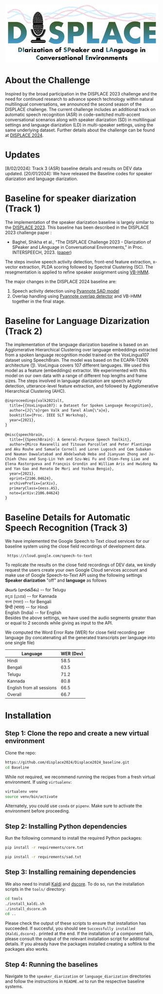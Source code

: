 <div align="left"><img src="displace_img.png" width="550"/></div>

# About the Challenge
Inspired by the broad participation in the DISPLACE 2023 challenge and the need for continued research to advance speech technology within natural multilingual conversations, we announced the second season of the DISPLACE challenge. The current challenge includes an additional track on automatic speech recognition (ASR) in code-switched multi-accent conversational scenarios along with speaker diarization (SD) in multilingual settings and language diarization (LD) in multi-speaker settings, using the same underlying dataset.  Further details about the challenge can be found at [DISPLACE 2024](https://displace2024.github.io/). 

# Updates
[8/02/2024]: Track 3 (ASR) baseline details and results on DEV data updated. 
[20/01/2024]: We have released the Baseline codes for speaker diarization and language diarization.


# Baseline for speaker diarization (Track 1)
The implementation of the speaker diarization baseline is largely similar to the  [DISPLACE 2023](https://github.com/displace2023/DISPLACE_Baselines). 
This baseline has been described in the DISPLACE 2023 challenge paper :
- Baghel, Shikha et al., “The DISPLACE Challenge 2023 - DIarization of SPeaker and LAnguage in
Conversational Environments,” in Proc. INTERSPEECH, 2023. ([paper](https://www.isca-speech.org/archive/pdfs/interspeech_2023/baghel23_interspeech.pdf))

The steps involve speech activity detection, front-end feature extraction, x-vector extraction, PLDA scoring followed by Spectral Clustering (SC). The resegmentation is applied to refine speaker assignment using [VB-HMM](https://www.fit.vutbr.cz/research/groups/speech/publi/2018/diez_odyssey2018_63.pdf). 

The major changes in the DISPLACE 2024 baseline are:
1. Speech activity detection using [Pyannote SAD model](https://github.com/pyannote/pyannote-audio)
2. Overlap handling using [Pyannote overlap detector](https://github.com/pyannote/pyannote-audio) and VB-HMM together in the final stage.


# Baseline for Language Dizarization (Track 2)
The implementation of the language diarization baseline is based on an Agglomerative Hierarchical Clustering over language embeddings extracted from a spoken language recognition model trained on the VoxLingua107 dataset using SpeechBrain. The model was based on the ECAPA-TDNN architecture ([1](https://arxiv.org/abs/2005.07143)). VoxLingua covers 107 different languages. We used this model as a feature (embeddings) extractor. We experimented with this model on our own data with a range of different hop lengths and frame sizes. 
The steps involved in language diarization are speech activity detection, utterance-level feature extraction, and followed by Agglomerative Hierarchical Clustering (AHC). 
```
@inproceedings{valk2021slt,
  title={{VoxLingua107}: a Dataset for Spoken Language Recognition},
  author={J{\"o}rgen Valk and Tanel Alum{\"a}e},
  booktitle={Proc. IEEE SLT Workshop},
  year={2021},
}

@misc{speechbrain,
  title={{SpeechBrain}: A General-Purpose Speech Toolkit},
  author={Mirco Ravanelli and Titouan Parcollet and Peter Plantinga and Aku Rouhe and Samuele Cornell and Loren Lugosch and Cem Subakan and Nauman Dawalatabad and Abdelwahab Heba and Jianyuan Zhong and Ju-Chieh Chou and Sung-Lin Yeh and Szu-Wei Fu and Chien-Feng Liao and Elena Rastorgueva and François Grondin and William Aris and Hwidong Na and Yan Gao and Renato De Mori and Yoshua Bengio},
  year={2021},
  eprint={2106.04624},
  archivePrefix={arXiv},
  primaryClass={eess.AS},
  note={arXiv:2106.04624}
}
```
# Baseline Details for Automatic Speech Recognition (Track 3)
We have implemented the Google Speech to Text cloud services for our baseline system using the close field recordings of development data. 
```
 https://cloud.google.com/speech-to-text 
```
To replicate the results on the close field recordings of DEV data, we kindly request the users create your own Google Cloud services account and make use of Google Speech-to-Text API using the following settings **Speaker diarization**  "off"  and  **language** as follows <br />

తెలుగు (భారతదేశం) -- for Telugu <br />
ಕನ್ನಡ (ಭಾರತ) -- for Kannada <br />
বাংলা (ভারত) -- for Bengali <br />
हिन्दी (भारत) -- for Hindi <br />
English (India) -- for English <br />
Besides the above settings, we have used the audio segments greater than or equal to 2 seconds while giving as input to the API. <br />

We computed the Word Error Rate (WER) for close field recording per language (by concatenating all the generated transcripts per language into one single file) <br/>

|  Language                 | WER (Dev)   | 
| --------------------------| ----------- |
| Hindi                     |   58.5      |       
| Bengali                   |   63.5      |
| Telugu                    |   71.2      |
| Kannada                   |   80.8      |
| English from all sessions | 66.5        |
| Overall                   | 66.7        |


# Installation
  
## Step 1: Clone the repo and create a new virtual environment

Clone the repo:

```bash
https://github.com/displace2024/Displace2024_baseline.git
cd Baseline
```

While not required, we recommend running the recipes from a fresh virtual environment. If using ``virtualenv``:

```bash
virtualenv venv
source venv/bin/activate
```

Alternately, you could use ``conda`` or ``pipenv``. Make sure to activate the environment before proceeding.



## Step 2: Installing Python dependencies

Run the following command to install the required Python packages:

```bash
pip install -r requirements/core.txt
```

```bash
pip install -r requirements/sad.txt
```


## Step 3: Installing remaining dependencies

We also need to install [Kaldi](https://github.com/kaldi-asr/kaldi) and [dscore](https://github.com/nryant/dscore). To do so, run the installation scripts in the ``tools/`` directory:

```bash
cd tools
./install_kaldi.sh
./install_dscore.sh
cd ..
```

Please check the output of these scripts to ensure that installation has succeeded. If succesful, you should see ``Successfully installed {Kaldi,dscore}.`` printed at the end. If the installation of a component fails, please consult the output of the relevant installation script for additional details. If you already have the packages installed creating a softlink to the packages also works.


## Step 4: Running the baselines

Navigate to the ```speaker_diarization``` or ```language_diarization``` directories and follow the instructions in ```README.md``` to run the respective baseline systems.
  
<!-- ## Pretrained SAD model

We have placed a copy of the TDNN+stats SAD model used to produce these results on [Zenodo](https://zenodo.org/). To use this model, download and unarchive the [tarball](https://zenodo.org/record/4299009), then move it to ``speaker_diarization/exp``. -->
